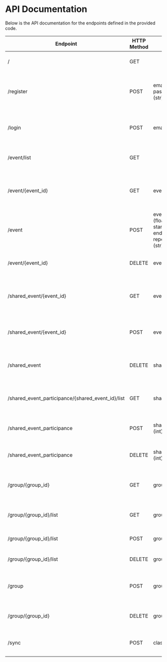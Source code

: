 # API Documentation
Below is the API documentation for the endpoints defined in the provided code.

| Endpoint                                          | HTTP Method | Input                                                        | Output                                     | Description                                                         |
| ------------------------------------------------- | ----------- | ------------------------------------------------------------ |--------------------------------------------|---------------------------------------------------------------------|
| /                                                 | GET         |                                                              | 'Hello World'                              | Returns a simple greeting.                                          |
| /register                                         | POST        | email (str), full_name (str), password (str), user_type (str) | message (str), user (dict)                 | Registers a new user and returns the registered user's information. |
| /login                                            | POST        | email (str), password (str)                                  | token (str), message (str)                 | Authenticates a user and returns a token if successful.             |
| /event/list                                       | GET         |                                                              | events (list of dicts)                     | Retrieves all events for the authenticated user.                    |
| /event/{event_id}                                 | GET         | event_id (int)                                               |                                            | Retrieves details of a specific event for the authenticated user.   |
| /event                                            | POST        | event_name (str), latitude (float), longitude (float), start_time (datetime), end_time (datetime), repeat_mode (str), priority (str), desc (str) |                                            | Creates a new event for the authenticated user.                     |
| /event/{event_id}                                 | DELETE      | event_id (int)                                               |                                            | Deletes an event for the authenticated user.                        |
| /shared_event/{event_id}                          | GET         | event_id (int)                                               | shared_event (dict)                        | Retrieves details of a shared event for the authenticated user.     |
| /shared_event/{event_id}                          | POST        | event_id (int)                                               |                                            | Create a shared event base on the original event.                   |
| /shared_event                                     | DELETE      | shared_event_id (int)                                        |                                            | Deletes a shared event for the authenticated user.                  |
| /shared_event_participance/{shared_event_id}/list | GET         | shared_event_id (int)                                        | shared_event_participances (list of dicts) | Retrieves a list of participants for a shared event.                |
| /shared_event_participance                        | POST        | shared_event_id (int), user_id (int), status (str)           |                                            | Adds a participant to a shared event.                               |
| /shared_event_participance                        | DELETE      | shared_event_participance_id (int)                           |                                            | Removes a participant from a shared event.                          |
| /group/{group_id}                                 | GET         | group_id (int)                                               | group (dict)                               | Retrieves details of a group for the authenticated user.            |
| /group/{group_id}/list                            | GET         | group_id (int)                                               | group_members (list of dict)               | Retrieves a list of members for a group.                            |
| /group/{group_id}/list                            | POST        | group_id (int), user_id (int)                                |                                            | Adds a member to a group.                                           |
| /group/{group_id}/list                            | DELETE      | group_id (int), user_id (int)                                |                                            | Removes a member from a group.                                      |
| /group                                            | POST        | group_name (str)                                             |                                            | Creates a new group for the authenticated user.                     |
| /group/{group_id}                                 | DELETE      | group_id (int)                                               |                                            | Deletes a group for the authenticated user.                         |
| /sync                                   | POST        | class SyncData: see `sync.kt`                                          | class SyncData: see `sync.kt`              | Updates the user's local data with the server's data.               |
